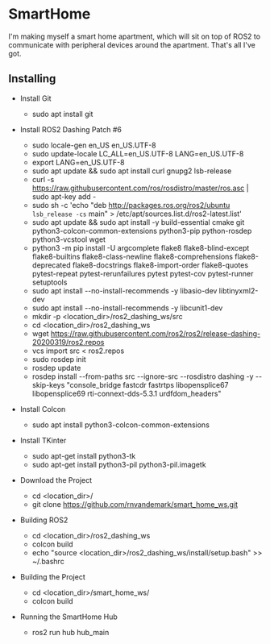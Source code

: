 # SmartHome

I'm making myself a smart home apartment, which will sit on top of ROS2 to communicate with peripheral
devices around the apartment. That's all I've got.

## Installing

+ Install Git
	- sudo apt install git

+ Install ROS2 Dashing Patch #6
	- sudo locale-gen en_US en_US.UTF-8
	- sudo update-locale LC_ALL=en_US.UTF-8 LANG=en_US.UTF-8
	- export LANG=en_US.UTF-8
	- sudo apt update && sudo apt install curl gnupg2 lsb-release
	- curl -s https://raw.githubusercontent.com/ros/rosdistro/master/ros.asc | sudo apt-key add -
	- sudo sh -c 'echo "deb http://packages.ros.org/ros2/ubuntu `lsb_release -cs` main" > /etc/apt/sources.list.d/ros2-latest.list'
	- sudo apt update && sudo apt install -y build-essential cmake git python3-colcon-common-extensions python3-pip python-rosdep python3-vcstool wget
	- python3 -m pip install -U argcomplete flake8 flake8-blind-except flake8-builtins flake8-class-newline flake8-comprehensions flake8-deprecated flake8-docstrings flake8-import-order flake8-quotes pytest-repeat pytest-rerunfailures pytest pytest-cov pytest-runner setuptools
	- sudo apt install --no-install-recommends -y libasio-dev libtinyxml2-dev
	- sudo apt install --no-install-recommends -y libcunit1-dev
	- mkdir -p <location_dir>/ros2_dashing_ws/src
	- cd <location_dir>/ros2_dashing_ws
	- wget https://raw.githubusercontent.com/ros2/ros2/release-dashing-20200319/ros2.repos
	- vcs import src < ros2.repos
	- sudo rosdep init
	- rosdep update
	- rosdep install --from-paths src --ignore-src --rosdistro dashing -y --skip-keys "console_bridge fastcdr fastrtps libopensplice67 libopensplice69 rti-connext-dds-5.3.1 urdfdom_headers"

+ Install Colcon
	- sudo apt install python3-colcon-common-extensions

+ Install TKinter
	- sudo apt-get install python3-tk
	- sudo apt-get install python3-pil python3-pil.imagetk

+ Download the Project
	- cd <location_dir>/
	- git clone https://github.com/rnvandemark/smart_home_ws.git

+ Building ROS2
	- cd <location_dir>/ros2_dashing_ws
	- colcon build
	- echo "source <location_dir>/ros2_dashing_ws/install/setup.bash" >> ~/.bashrc

+ Building the Project
	- cd <location_dir>/smart_home_ws/
	- colcon build

+ Running the SmartHome Hub
	- ros2 run hub hub_main

